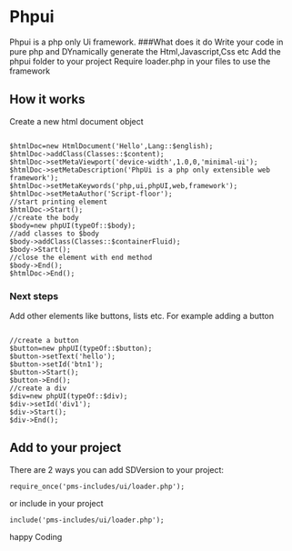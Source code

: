 # Phpui
Phpui is a php only Ui framework.
###What does it do
Write your code in pure php and DYnamically generate the Html,Javascript,Css etc
Add the phpui folder to your project
Require loader.php in your files to use the framework
## How it works
Create a new html document object
```

$htmlDoc=new HtmlDocument('Hello',Lang::$english);
$htmlDoc->addClass(Classes::$content);
$htmlDoc->setMetaViewport('device-width',1.0,0,'minimal-ui');
$htmlDoc->setMetaDescription('PhpUi is a php only extensible web framework');
$htmlDoc->setMetaKeywords('php,ui,phpUI,web,framework');
$htmlDoc->setMetaAuthor('Script-floor');
//start printing element
$htmlDoc->Start();
//create the body
$body=new phpUI(typeOf::$body);
//add classes to $body
$body->addClass(Classes::$containerFluid);
$body->Start();
//close the element with end method
$body->End();
$htmlDoc->End();
```
### Next steps

Add other elements like buttons, lists etc. For example adding a button

```

//create a button
$button=new phpUI(typeOf::$button);
$button->setText('hello');
$button->setId('btn1');
$button->Start();
$button->End();
//create a div
$div=new phpUI(typeOf::$div);
$div->setId('div1');
$div->Start();
$div->End();

```
## Add to your project

There are 2 ways you can add SDVersion to your project:
```
require_once('pms-includes/ui/loader.php');

```
or include in your project

```
include('pms-includes/ui/loader.php');
```
happy Coding